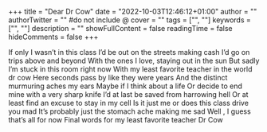 +++
title = "Dear Dr Cow"
date = "2022-10-03T12:46:12+01:00"
author = ""
authorTwitter = "" #do not include @
cover = ""
tags = ["", ""]
keywords = ["", ""]
description = ""
showFullContent = false
readingTime = false
hideComments = false
+++

If only I wasn’t in this class
I’d be out on the streets making cash
I’d go on trips above and beyond
With the ones I love, staying out in the sun
But sadly I’m stuck in this room right now
With my least favorite teacher in the world dr cow
Here seconds pass by like they were years
And the distinct murmuring aches my ears
Maybe if I think about a life
Or decide to end mine with a very sharp knife
I’d at last be saved from harrowing hell
Or at least find an excuse to stay in my cell
Is it just me or does this class drive you mad
It’s probably just the stomach ache making me sad
Well , I guess that’s all for now
Final words for my least favorite teacher Dr Cow
